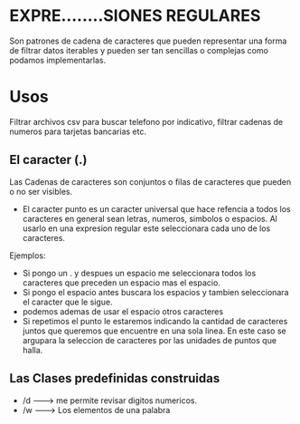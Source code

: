 # EXPRE........SIONES REGULARES

Son patrones de cadena de caracteres que pueden representar una forma de filtrar datos iterables y pueden ser tan sencillas o complejas como podamos implementarlas. 

# Usos
Filtrar archivos csv para buscar telefono por indicativo, filtrar cadenas de numeros para  tarjetas bancarias etc.

## El caracter (.)
Las Cadenas de caracteres son conjuntos o filas de caracteres que pueden o no ser visibles.
* El caracter punto es un caracter universal que hace refencia a todos los caracteres en general sean letras, numeros, simbolos o espacios. Al usarlo en una expresion regular este seleccionara cada uno de los caracteres.

Ejemplos:

* Si pongo un . y despues un espacio me seleccionara todos los caracteres que preceden un espacio mas el espacio.
* Si pongo el espacio antes buscara los espacios y tambien seleccionara el caracter que le sigue.
* podemos ademas de usar el espacio otros caracteres
* Si repetimos el punto le estaremos indicando la cantidad de caracteres juntos que queremos que encuentre en una sola linea.
En este caso se argupara la seleccion de caracteres por las unidades de puntos que halla.

## Las Clases predefinidas construidas

* /d ---> me permite revisar digitos numericos.
* /w ---> Los elementos de una palabra
